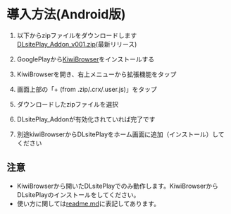# 導入方法(Android版)
1. 以下からzipファイルをダウンロードします  
[DLsitePlay_Addon_v001.zip]()(最新リリース)

2. GooglePlayから[KiwiBrowser](https://play.google.com/store/apps/details?id=com.kiwibrowser.browser)をインストールする

3. KiwiBrowserを開き、右上メニューから拡張機能をタップ

4. 画面上部の「+ (from .zip/.crx/.user.js)」をタップ

5. ダウンロードしたzipファイルを選択

6. DLsitePlay_Addonが有効化されていれば完了です

7. 別途kiwiBrowserからDLsitePlayをホーム画面に追加（インストール）してください

## 注意
- KiwiBrowserから開いたDLsitePlayでのみ動作します。KiwiBrowserからDLsitePlayのインストールをしてください。
- 使い方に関しては[readme.md](https://github.com/doma-itachi/DLsite-Play-Addon/blob/master/readme.md)に表記してあります。